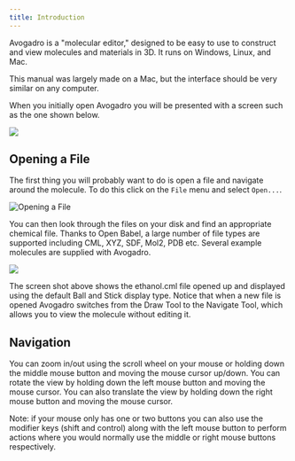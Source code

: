 ```yaml
---
title: Introduction
---
```


Avogadro is a "molecular editor," designed to be easy to use to construct and view molecules and materials in 3D. It runs on Windows, Linux, and Mac.

This manual was largely made on a Mac, but the interface should be very similar on any computer.



When you initially open Avogadro you will be presented with a screen such as the one shown below.

![][1]

[1]: ../images/1-introduction/015e6535-4871-43dd-99cb-d27fd0738a4e.png

## Opening a File

The first thing you will probably want to do is open a file and navigate around the molecule. To do this click on the `File` menu and select `Open...`.

![Opening a File][2]

[2]: ../images/1-introduction/opening-a-file.png

You can then look through the files on your disk and find an appropriate chemical file. Thanks to Open Babel, a large number of file types are supported including CML, XYZ, SDF, Mol2, PDB etc. Several example molecules are supplied with Avogadro.

![][3]

[3]: ../images/1-introduction/bdfc7544-6b58-4e14-85c3-892ba8260944.png

The screen shot above shows the ethanol.cml file opened up and displayed using the default Ball and Stick display type. Notice that when a new file is opened Avogadro switches from the Draw Tool to the Navigate Tool, which allows you to view the molecule without editing it.

## Navigation

You can zoom in/out using the scroll wheel on your mouse or holding down the middle mouse button and moving the mouse cursor up/down. You can rotate the view by holding down the left mouse button and moving the mouse cursor. You can also translate the view by holding down the right mouse button and moving the mouse cursor.

Note: if your mouse only has one or two buttons you can also use the modifier keys (shift and control) along with the left mouse button to perform actions where you would normally use the middle or right mouse buttons respectively.
